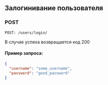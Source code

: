 ## Залогинивание пользователя

### POST
`POST: /users/login/`

В случае успеха возвращается код 200

#### Пример запроса:
```json
{
  "username": "some_username",
  "password": "good_password"
}

```
